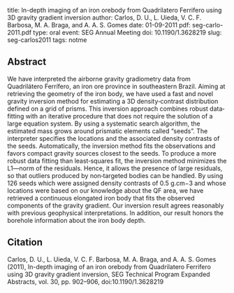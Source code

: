 title: In-depth imaging of an iron orebody from Quadrilatero Ferrifero using 3D gravity gradient inversion
author: Carlos, D. U., L. Uieda, V. C. F. Barbosa, M. A. Braga, and A. A. S. Gomes
date: 01-09-2011
pdf: seg-carlo-2011.pdf
type: oral
event: SEG Annual Meeting
doi: 10.1190/1.3628219
slug: seg-carlos2011
tags: notme

## Abstract

We have interpreted the airborne gravity gradiometry data from Quadrilátero
Ferrífero, an iron ore province in southeastern Brazil. Aiming at retrieving
the geometry of the iron body, we have used a fast and novel gravity inversion
method for estimating a 3D density‐contrast distribution defined on a grid of
prisms. This inversion approach combines robust data‐fitting with an iterative
procedure that does not require the solution of a large equation system. By
using a systematic search algorithm, the estimated mass grows around prismatic
elements called “seeds”. The interpreter specifies the locations and the
associated density contrasts of the seeds. Automatically, the inversion method
fits the observations and favors compact gravity sources closest to the seeds.
To produce a more robust data fitting than least‐squares fit, the inversion
method minimizes the L1—norm of the residuals. Hence, it allows the presence of
large residuals, so that outliers produced by non‐targeted bodies can be
handled. By using 126 seeds which were assigned density contrasts of 0.5 g.cm−3
and whose locations were based on our knowledge about the QF area, we have
retrieved a continuous elongated iron body that fits the observed components of
the gravity gradient. Our inversion result agrees reasonably with previous
geophysical interpretations. In addition, our result honors the borehole
information about the iron body depth.

## Citation

Carlos, D. U., L. Uieda, V. C. F. Barbosa, M. A. Braga, and A. A. S. Gomes
(2011), In-depth imaging of an iron orebody from Quadrilatero Ferrifero using
3D gravity gradient inversion, SEG Technical Program Expanded Abstracts, vol.
30, pp. 902–906, doi:10.1190/1.3628219

